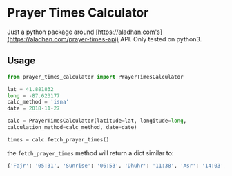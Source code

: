 # Prayer Times Calculator

Just a python package around [https://aladhan.com's](https://aladhan.com/prayer-times-api) API.  Only tested on python3.

## Usage

```python
from prayer_times_calculator import PrayerTimesCalculator

lat = 41.881832
long = -87.623177
calc_method = 'isna'
date = 2018-11-27

calc = PrayerTimesCalculator(latitude=lat, longitude=long,
calculation_method=calc_method, date=date)

times = calc.fetch_prayer_times()
```

the `fetch_prayer_times` method will return a dict similar to:

```python
{'Fajr': '05:31', 'Sunrise': '06:53', 'Dhuhr': '11:38', 'Asr': '14:03', 'Sunset': '16:22', 'Maghrib': '16:22', 'Isha': '17:44', 'Imsak': '05:21', 'Midnight': '23:38'}
```
